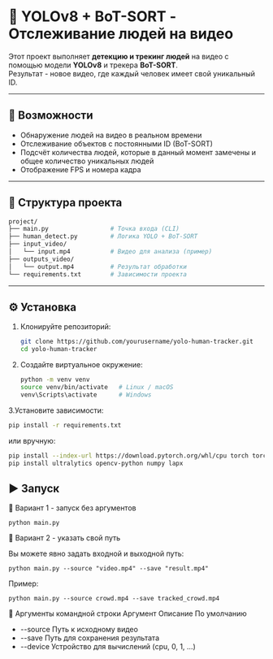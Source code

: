 # 🧠 YOLOv8 + BoT-SORT - Отслеживание людей на видео

Этот проект выполняет **детекцию и трекинг людей** на видео с помощью модели **YOLOv8** и трекера **BoT-SORT**.  
Результат - новое видео, где каждый человек имеет свой уникальный ID.

---

## 🚀 Возможности

- Обнаружение людей на видео в реальном времени  
- Отслеживание объектов с постоянными ID (BoT-SORT)  
- Подсчёт количества людей, которые в данный момент замечены и общее количество уникальных людей  
- Отображение FPS и номера кадра  

---

## 📁 Структура проекта
   
   ```bash
   project/
   ├── main.py                 # Точка входа (CLI)
   ├── human_detect.py         # Логика YOLO + BoT-SORT
   ├── input_video/
   │   └── input.mp4           # Видео для анализа (пример)
   ├── outputs_video/
   │   └── output.mp4          # Результат обработки
   └── requirements.txt        # Зависимости проекта
   ```
---

## ⚙️ Установка

1. Клонируйте репозиторий:
   ```bash
   git clone https://github.com/yourusername/yolo-human-tracker.git
   cd yolo-human-tracker
   ```
2. Cоздайте виртуальное окружение:
   ```bash
   python -m venv venv
   source venv/bin/activate   # Linux / macOS
   venv\Scripts\activate      # Windows
   ```
3.Установите зависимости:
   ```bash
   pip install -r requirements.txt
   ```
или вручную:
   ```bash
pip install --index-url https://download.pytorch.org/whl/cpu torch torchvision
pip install ultralytics opencv-python numpy lapx
   ```

## ▶️ Запуск
🔹 Вариант 1 - запуск без аргументов
   ```
   python main.py
   ```
🔹 Вариант 2 - указать свой путь

Вы можете явно задать входной и выходной путь:
   ```
   python main.py --source "video.mp4" --save "result.mp4"
   ```
Пример:
   ```
   python main.py --source crowd.mp4 --save tracked_crowd.mp4
   ```
🧰 Аргументы командной строки
Аргумент	Описание	По умолчанию
- --source	Путь к исходному видео
- --save	Путь для сохранения результата
- --device	Устройство для вычислений (cpu, 0, 1, …)
